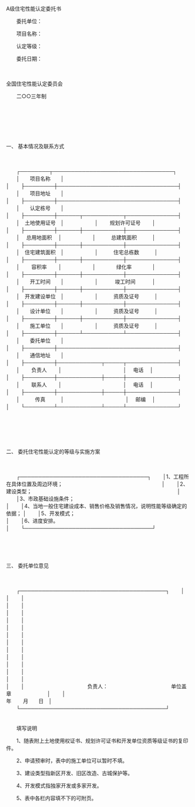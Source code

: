



A级住宅性能认定委托书



 

　　委托单位：

　　项目名称：

　　认定等级：

　　委托日期：

　　


 全国住宅性能认定委员会
 
　　二○○三年制
 
　　



　　

　　

一、
基本情况及联系方式

　　


　　┌────────┬─────────────────────────────────┐
　　│　　项目名称　　│　　　　　　　　　　　　　　　　　　　　　　　　　　　　　　　　　│
　　├────────┼─────────────────────────────────┤
　　│　　项目地址　　│　　　　　　　　　　　　　　　　　　　　　　　　　　　　　　　　　│
　　├────────┼─────────────────────────────────┤
　　│　　认定栋号　　│　　　　　　　　　　　　　　　　　　　　　　　　　　　　　　　　　│
　　├────────┼──────┬───────────┬──────────────┤
　　│　土地使用证号　│　　　　　　│　　 规划许可证号　　 │　　　　　　　　　　　　　　│
　　├────────┼──────┼───────────┼──────────────┤
　　│　 总用地面积　 │　　　　　　│　　　总建筑面积　　　│　　　　　　　　　　　　　　│
　　├────────┼──────┼───────────┼──────────────┤
　　│　住宅建筑面积　│　　　　　　│　　　住宅总栋数　　　│　　　　　　　　　　　　　　│
　　├────────┼──────┼───────────┼──────────────┤
　　│　　 容积率　　 │　　　　　　│　　　　绿化率　　　　│　　　　　　　　　　　　　　│
　　├────────┼──────┼───────────┼──────────────┤
　　│　　开工时间　　│　　　　　　│　　　 竣工时间　　　 │　　　　　　　　　　　　　　│
　　├────────┼──────┼───────────┼──────────────┤
　　│　开发建设单位　│　　　　　　│　　　资质及证号　　　│　　　　　　　　　　　　　　│
　　├────────┼──────┼───────────┼──────────────┤
　　│　　设计单位　　│　　　　　　│　　　资质及证号　　　│　　　　　　　　　　　　　　│
　　├────────┼──────┼───────────┼──────────────┤
　　│　　施工单位　　│　　　　　　│　　　资质及证号　　　│　　　　　　　　　　　　　　│
　　├────────┼──────┴───────────┴──────────────┤
　　│　　委托单位　　│　　　　　　　　　　　　　　　　　　　　　　　　　　　　　　　　　│
　　├────────┼─────────────────────────────────┤
　　│　　通信地址　　│　　　　　　　　　　　　　　　　　　　　　　　　　　　　　　　　　│
　　├────────┼────────────┬─────┬──────────────┤
　　│　　 负责人　　 │　　　　　　　　　　　　│　 电话　 │　　　　　　　　　　　　　　│
　　├────────┼────────────┼─────┼──────────────┤
　　│　　 联系人　　 │　　　　　　　　　　　　│　 电话　 │　　　　　　　　　　　　　　│
　　├────────┼────────────┼─────┼──────────────┤
　　│　　　传真　　　│　　　　　　　　　　　　│　 邮编　 │　　　　　　　　　　　　　　│
　　└────────┴────────────┴─────┴──────────────┘
　　


　　

　　

二、
委托住宅性能认定的等级与实施方案

　　


　　┌───────────────────────────────────┐
　　│1、工程所在具体位置及周边环境；　　　　　　　　　　　　　　　　　　　 │
　　│2、建设类型；　　　　　　　　　　　　　　　　　　　　　　　　　　　　 │
　　│3、市政基础设施条件；　　　　　　　　　　　　　　　　　　　　　　　　 │
　　│4、当地一般住宅建设成本、销售价格及销售情况，说明性能等级确定的依据； │
　　│5、开发模式；　　　　　　　　　　　　　　　　　　　　　　　　　　　　 │
　　│6、进度安排。　　　　　　　　　　　　　　　　　　　　　　　　　　　　 │
　　└───────────────────────────────────┘
　　


　　

　　

三、
委托单位意见

　　


　　┌────────────────────────────────────────┐
　　│　　　　　　　　　　　　　　　　　　　　　　　　　　　　　　　　　　　　　　　　│
　　│　　　　　　　　　　　　　　　　　　　　　　　　　　　　　　　　　　　　　　　　│
　　│　　　　　　　　　　　　　　　　　　　　　　　　　　　　　　　　　　　　　　　　│
　　│　　　　　　　　　　　　　　　　　　　　　　　　　　　　　　　　　　　　　　　　│
　　│　　　　　　　　　　　　　　　　　　　　　　　　　　　　　　　　　　　　　　　　│
　　│　　　　　　　　　　　　　　　　　　　　　　　　　　　　　　　　　　　　　　　　│
　　│　　　　　　　　　　　　　　　　　　　　　　　　　　　　　　　　　　　　　　　　│
　　│　　　　　　　　　　　　　　　　　　　　　　　　　　　　　　　　　　　　　　　　│
　　│　　　　　　　　　　　　　　　　　　　　　　　　　　　　　　　　　　　　　　　　│
　　│　　　　　　　　　　　　　　　　　　　　　　　　　　　　　　　　　　　　　　　　│
　　│　　　　　　　　　　　　　　　　　　　　　　　　　　　　　　　　　　　　　　　　│
　　│　　　　　　　　　　　　　　　　　　　　　　　　　　　　　　　　　　　　　　　　│
　　│　　　　　　　　　　　　　　　　　　　　　　　　　　　　　　　　　　　　　　　　│
　　│　　　　　　　　　　　　 负责人：　　　　　　　　　　　　 单位盖章　　　　　　　│
　　│　　　　　　　　　　　　　　　　　　　　　　　　　　　　　　　 年　　 月　　日　│
　　└────────────────────────────────────────┘
　　
　　

　　填写说明　　

　　1、随表附上土地使用权证书、规划许可证书和开发单位资质等级证书的复印件。

　　2、申请预审时，表中的施工单位可以暂时不填。

　　3、建设类型指新区开发、旧区改造、古城保护等。

　　4、开发模式指独家开发或多家开发。

　　5、表中各栏内容填不下的可附页。